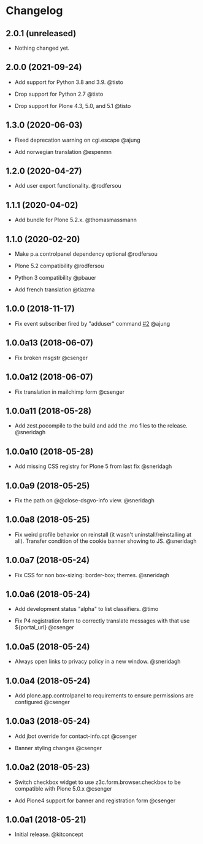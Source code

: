 # Changelog

## 2.0.1 (unreleased)

- Nothing changed yet.


## 2.0.0 (2021-09-24)

- Add support for Python 3.8 and 3.9. @tisto

- Drop support for Python 2.7 @tisto

- Drop support for Plone 4.3, 5.0, and 5.1 @tisto


## 1.3.0 (2020-06-03)

- Fixed deprecation warning on cgi.escape @ajung

- Add norwegian translation @espenmn


## 1.2.0 (2020-04-27)

- Add user export functionality. @rodfersou


## 1.1.1 (2020-04-02)

- Add bundle for Plone 5.2.x. @thomasmassmann


## 1.1.0 (2020-02-20)

- Make p.a.controlpanel dependency optional @rodfersou

- Plone 5.2 compatibility @rodfersou

- Python 3 compatibility @pbauer

- Add french translation @tiazma


## 1.0.0 (2018-11-17)

- Fix event subscriber fired by "adduser" command [#2](https://github.com/kitconcept/kitconcept.dsgvo/issues/2) @ajung


## 1.0.0a13 (2018-06-07)

- Fix broken msgstr @csenger


## 1.0.0a12 (2018-06-07)

- Fix translation in mailchimp form @csenger


## 1.0.0a11 (2018-05-28)

- Add zest.pocompile to the build and add the .mo files to the release. @sneridagh


## 1.0.0a10 (2018-05-28)

- Add missing CSS registry for Plone 5 from last fix @sneridagh


## 1.0.0a9 (2018-05-25)

- Fix the path on @@close-dsgvo-info view. @sneridagh


## 1.0.0a8 (2018-05-25)

- Fix weird profile behavior on reinstall (it wasn't uninstall/reinstalling at all). Transfer condition of the cookie banner showing to JS. @sneridagh


## 1.0.0a7 (2018-05-24)

- Fix CSS for non box-sizing: border-box; themes. @sneridagh


## 1.0.0a6 (2018-05-24)

- Add development status "alpha" to list classifiers. @timo

- Fix P4 registration form to correctly translate messages with that use ${portal_url} @csenger


## 1.0.0a5 (2018-05-24)

- Always open links to privacy policy in a new window. @sneridagh


## 1.0.0a4 (2018-05-24)

- Add plone.app.controlpanel to requirements to ensure permissions are configured @csenger

## 1.0.0a3 (2018-05-24)

- Add jbot override for contact-info.cpt @csenger

- Banner styling changes @csenger


## 1.0.0a2 (2018-05-23)

- Switch checkbox widget to use z3c.form.browser.checkbox to be compatible with Plone 5.0.x @csenger

- Add Plone4 support for banner and registration form @csenger


## 1.0.0a1 (2018-05-21)

- Initial release. @kitconcept
